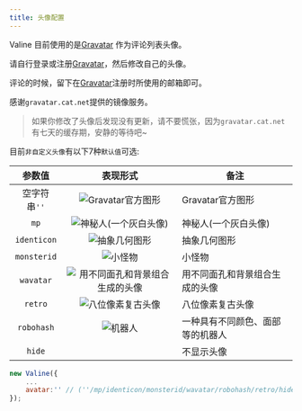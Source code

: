 ```yaml
---
title: 头像配置
---
```

Valine 目前使用的是[Gravatar][1] 作为评论列表头像。

请自行登录或注册[Gravatar][1]，然后修改自己的头像。

评论的时候，留下在[Gravatar][1]注册时所使用的邮箱即可。

感谢`gravatar.cat.net`提供的镜像服务。  

> 如果你修改了头像后发现没有更新，请不要慌张，因为`gravatar.cat.net` 有七天的缓存期，安静的等待吧~


目前`非自定义头像`有以下7种`默认值`可选:  

参数值|表现形式|备注
:-:|:-:|-
空字符串`''`|![Gravatar官方图形](//gravatar.loli.net/avatar/d41d8cd98f00b204e9800998ecf8427e?)|Gravatar官方图形
`mp`|![神秘人(一个灰白头像)](//gravatar.loli.net/avatar/d41d8cd98f00b204e9800998ecf8427e?d=mp)|神秘人(一个灰白头像)
`identicon`|![抽象几何图形](//gravatar.loli.net/avatar/d41d8cd98f00b204e9800998ecf8427e?d=identicon)|抽象几何图形
`monsterid`|![小怪物](//gravatar.loli.net/avatar/d41d8cd98f00b204e9800998ecf8427e?d=monsterid)|小怪物
`wavatar`|![用不同面孔和背景组合生成的头像](//gravatar.loli.net/avatar/d41d8cd98f00b204e9800998ecf8427e?d=wavatar)|用不同面孔和背景组合生成的头像
`retro`|![八位像素复古头像](//gravatar.loli.net/avatar/d41d8cd98f00b204e9800998ecf8427e?d=retro)|八位像素复古头像
`robohash`|![机器人](//gravatar.loli.net/avatar/d41d8cd98f00b204e9800998ecf8427e?d=robohash)|一种具有不同颜色、面部等的机器人
`hide`|&nbsp;|不显示头像

```js
new Valine({
    ...
    avatar:'' // (''/mp/identicon/monsterid/wavatar/robohash/retro/hide)
});
```

[1]:http://cn.gravatar.com/